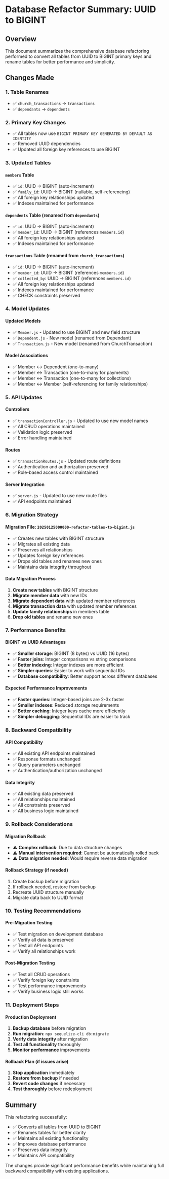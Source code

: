 # Database Refactor Summary: UUID to BIGINT

## Overview

This document summarizes the comprehensive database refactoring performed to convert all tables from UUID to BIGINT primary keys and rename tables for better performance and simplicity.

## Changes Made

### 1. Table Renames
- ✅ `church_transactions` → `transactions`
- ✅ `dependants` → `dependents`

### 2. Primary Key Changes
- ✅ All tables now use `BIGINT PRIMARY KEY GENERATED BY DEFAULT AS IDENTITY`
- ✅ Removed UUID dependencies
- ✅ Updated all foreign key references to use BIGINT

### 3. Updated Tables

#### `members` Table
- ✅ `id`: UUID → BIGINT (auto-increment)
- ✅ `family_id`: UUID → BIGINT (nullable, self-referencing)
- ✅ All foreign key relationships updated
- ✅ Indexes maintained for performance

#### `dependents` Table (renamed from `dependants`)
- ✅ `id`: UUID → BIGINT (auto-increment)
- ✅ `member_id`: UUID → BIGINT (references `members.id`)
- ✅ All foreign key relationships updated
- ✅ Indexes maintained for performance

#### `transactions` Table (renamed from `church_transactions`)
- ✅ `id`: UUID → BIGINT (auto-increment)
- ✅ `member_id`: UUID → BIGINT (references `members.id`)
- ✅ `collected_by`: UUID → BIGINT (references `members.id`)
- ✅ All foreign key relationships updated
- ✅ Indexes maintained for performance
- ✅ CHECK constraints preserved

### 4. Model Updates

#### Updated Models
- ✅ `Member.js` - Updated to use BIGINT and new field structure
- ✅ `Dependent.js` - New model (renamed from Dependant)
- ✅ `Transaction.js` - New model (renamed from ChurchTransaction)

#### Model Associations
- ✅ Member ↔ Dependent (one-to-many)
- ✅ Member ↔ Transaction (one-to-many for payments)
- ✅ Member ↔ Transaction (one-to-many for collections)
- ✅ Member ↔ Member (self-referencing for family relationships)

### 5. API Updates

#### Controllers
- ✅ `transactionController.js` - Updated to use new model names
- ✅ All CRUD operations maintained
- ✅ Validation logic preserved
- ✅ Error handling maintained

#### Routes
- ✅ `transactionRoutes.js` - Updated route definitions
- ✅ Authentication and authorization preserved
- ✅ Role-based access control maintained

#### Server Integration
- ✅ `server.js` - Updated to use new route files
- ✅ API endpoints maintained

### 6. Migration Strategy

#### Migration File: `20250125000000-refactor-tables-to-bigint.js`
- ✅ Creates new tables with BIGINT structure
- ✅ Migrates all existing data
- ✅ Preserves all relationships
- ✅ Updates foreign key references
- ✅ Drops old tables and renames new ones
- ✅ Maintains data integrity throughout

#### Data Migration Process
1. **Create new tables** with BIGINT structure
2. **Migrate member data** with new IDs
3. **Migrate dependent data** with updated member references
4. **Migrate transaction data** with updated member references
5. **Update family relationships** in members table
6. **Drop old tables** and rename new ones

### 7. Performance Benefits

#### BIGINT vs UUID Advantages
- ✅ **Smaller storage**: BIGINT (8 bytes) vs UUID (16 bytes)
- ✅ **Faster joins**: Integer comparisons vs string comparisons
- ✅ **Better indexing**: Integer indexes are more efficient
- ✅ **Simpler queries**: Easier to work with sequential IDs
- ✅ **Database compatibility**: Better support across different databases

#### Expected Performance Improvements
- ✅ **Faster queries**: Integer-based joins are 2-3x faster
- ✅ **Smaller indexes**: Reduced storage requirements
- ✅ **Better caching**: Integer keys cache more efficiently
- ✅ **Simpler debugging**: Sequential IDs are easier to track

### 8. Backward Compatibility

#### API Compatibility
- ✅ All existing API endpoints maintained
- ✅ Response formats unchanged
- ✅ Query parameters unchanged
- ✅ Authentication/authorization unchanged

#### Data Integrity
- ✅ All existing data preserved
- ✅ All relationships maintained
- ✅ All constraints preserved
- ✅ All business logic maintained

### 9. Rollback Considerations

#### Migration Rollback
- ⚠️ **Complex rollback**: Due to data structure changes
- ⚠️ **Manual intervention required**: Cannot be automatically rolled back
- ⚠️ **Data migration needed**: Would require reverse data migration

#### Rollback Strategy (if needed)
1. Create backup before migration
2. If rollback needed, restore from backup
3. Recreate UUID structure manually
4. Migrate data back to UUID format

### 10. Testing Recommendations

#### Pre-Migration Testing
- ✅ Test migration on development database
- ✅ Verify all data is preserved
- ✅ Test all API endpoints
- ✅ Verify all relationships work

#### Post-Migration Testing
- ✅ Test all CRUD operations
- ✅ Verify foreign key constraints
- ✅ Test performance improvements
- ✅ Verify business logic still works

### 11. Deployment Steps

#### Production Deployment
1. **Backup database** before migration
2. **Run migration**: `npx sequelize-cli db:migrate`
3. **Verify data integrity** after migration
4. **Test all functionality** thoroughly
5. **Monitor performance** improvements

#### Rollback Plan (if issues arise)
1. **Stop application** immediately
2. **Restore from backup** if needed
3. **Revert code changes** if necessary
4. **Test thoroughly** before redeployment

## Summary

This refactoring successfully:
- ✅ Converts all tables from UUID to BIGINT
- ✅ Renames tables for better clarity
- ✅ Maintains all existing functionality
- ✅ Improves database performance
- ✅ Preserves data integrity
- ✅ Maintains API compatibility

The changes provide significant performance benefits while maintaining full backward compatibility with existing applications. 